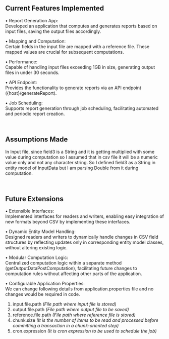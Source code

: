 ## Current Features Implemented 

• Report Generation App: <br/>
  Developed an application that computes and generates reports based on input files, saving the output files accordingly.
	
• Mapping and Computation: <br/>
  Certain fields in the input file are mapped with a reference file. These mapped values are crucial for subsequent computations.

• Performance: <br/>
  Capable of handling input files exceeding 1GB in size, generating output files in under 30 seconds.
	
• API Endpoint: <br/>
  Provides the functionality to generate reports via an API endpoint ({host}/generateReport).
	
• Job Scheduling: <br/>
  Supports report generation through job scheduling, facilitating automated and periodic report creation.
 
 <br/>

## Assumptions Made

In Input file, since field3 is a String and it is getting multiplied with some value during computation so I assumed that in csv file it will be a numeric value only and not any character string. So I defined field3 as a String in entity model of InputData but I am parsing Double from it during computation.

<br/>

## Future Extensions

• Extensible Interfaces: <br/>
	Implemented interfaces for readers and writers, enabling easy integration of new formats beyond CSV by implementing these interfaces.
	
• Dynamic Entity Model Handling: <br/>
	Designed readers and writers to dynamically handle changes in CSV field structures by reflecting updates only in corresponding entity model classes, without altering existing logic.
	
• Modular Computation Logic: <br/>
	Centralized computation logic within a separate method (getOutputDataPostComputation), facilitating future changes to computation rules without affecting other parts of the application.

• Configurable Application Properties: <br/>
	We can change following details from application.properties file and no changes would be required in code.
  1. input.file.path			*(File path where input file is stored)*
  2. output.file.path			*(File path where output file to be saved)*
  3. reference.file.path  *(File path where reference file is stored)*
  4. chunk.size			      *(It is the number of items to be read and processed before committing a transaction in a chunk-oriented step)*
  5. cron.expression		  *(It is cron expression to be used to schedule the job)*
